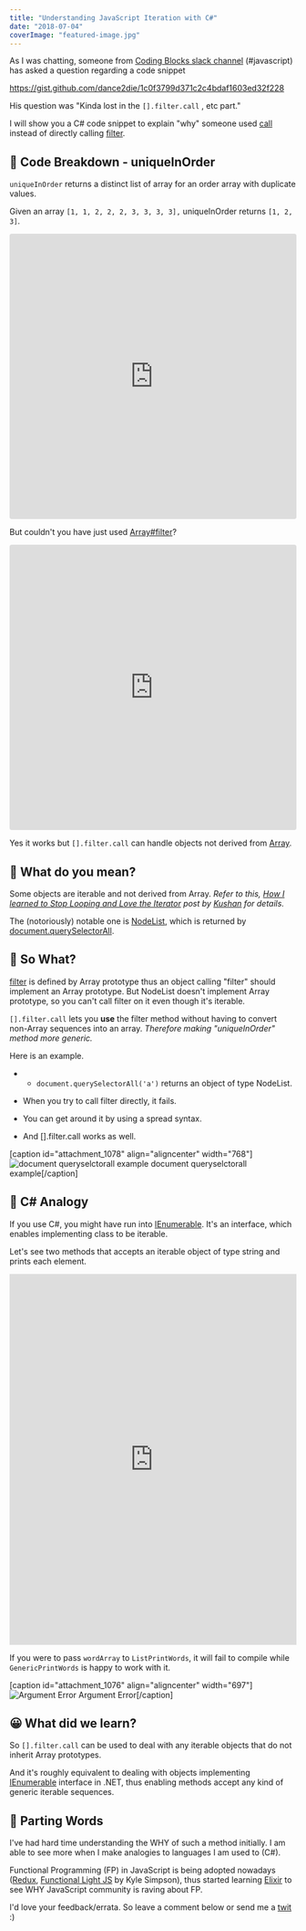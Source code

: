 ```yaml
---
title: "Understanding JavaScript Iteration with C#"
date: "2018-07-04"
coverImage: "featured-image.jpg"
---
```


As I was chatting, someone from [Coding Blocks slack channel](https://www.codingblocks.net/slack/) (#javascript) has asked a question regarding a code snippet

https://gist.github.com/dance2die/1c0f3799d371c2c4bdaf1603ed32f228

His question was "Kinda lost in the `[].filter.call` , etc part."

I will show you a C# code snippet to explain "why" someone used [call](https://developer.mozilla.org/en-US/docs/Web/JavaScript/Reference/Global_Objects/Function/call) instead of directly calling [filter](https://developer.mozilla.org/en-US/docs/Web/JavaScript/Reference/Global_Objects/Array/filter).

## 🔨 Code Breakdown - uniqueInOrder

`uniqueInOrder` returns a distinct list of array for an order array with duplicate values.

Given an array `[1, 1, 2, 2, 2, 3, 3, 3, 3],` uniqueInOrder returns `[1, 2, 3]`.

<iframe style="width: 100%; height: 500px; border: 0; border-radius: 4px; overflow: hidden;" src="https://codesandbox.io/embed/w0mp565v75?autoresize=1&amp;codemirror=1&amp;expanddevtools=1&amp;hidenavigation=1&amp;moduleview=1&amp;view=split" sandbox="allow-modals allow-forms allow-popups allow-scripts allow-same-origin"><span style="display: inline-block; width: 0px; overflow: hidden; line-height: 0;" data-mce-type="bookmark" class="mce_SELRES_start">﻿</span></iframe>

But couldn't you have just used [Array#filter](https://developer.mozilla.org/en-US/docs/Web/JavaScript/Reference/Global_Objects/Array/filter)? 

<iframe style="width: 100%; height: 500px; border: 0; border-radius: 4px; overflow: hidden;" src="https://codesandbox.io/embed/moowx3ynqx?autoresize=1&amp;codemirror=1&amp;expanddevtools=1&amp;hidenavigation=1&amp;module=%2Fsrc%2Findex.js&amp;moduleview=1&amp;view=split" sandbox="allow-modals allow-forms allow-popups allow-scripts allow-same-origin"><span style="display: inline-block; width: 0px; overflow: hidden; line-height: 0;" data-mce-type="bookmark" class="mce_SELRES_start">﻿</span></iframe>

Yes it works but `[].filter.call` can handle objects not derived from [Array](https://developer.mozilla.org/en-US/docs/Web/JavaScript/Reference/Global_Objects/Array).

## 🧐 What do you mean?

Some objects are iterable and not derived from Array. _Refer to this, [How I learned to Stop Looping and Love the Iterator](https://dev.to/kepta/how-i-learned-to-stop-looping-and-love-the-iterator-463j) post by [Kushan](https://dev.to/kepta) for details._

The (notoriously) notable one is [NodeList](https://developer.mozilla.org/en-US/docs/Web/API/NodeList), which is returned by [document.querySelectorAll](https://developer.mozilla.org/en-US/docs/Web/API/Document/querySelectorAll).

## 🤷 So What?

[filter](https://developer.mozilla.org/en-US/docs/Web/JavaScript/Reference/Global_Objects/Array/filter) is defined by Array prototype thus an object calling "filter" should implement an Array prototype. But NodeList doesn't implement Array prototype, so you can't call filter on it even though it's iterable.

`[].filter.call` lets you **use** the filter method without having to convert non-Array sequences into an array. _Therefore making "uniqueInOrder" method more generic._

Here is an example.

- - `document.querySelectorAll('a')` returns an object of type NodeList.

- When you try to call filter directly, it fails.
- You can get around it by using a spread syntax.
- And \[\].filter.call works as well.

\[caption id="attachment\_1078" align="aligncenter" width="768"\]![document queryselctorall example](https://www.slightedgecoder.com/wp-content/uploads/2018/07/document-queryselctorall.jpg) document queryselctorall example\[/caption\]

## 🐳 C# Analogy

If you use C#, you might have run into [IEnumerable<T>](https://msdn.microsoft.com/en-us/library/9eekhta0(v=vs.110).aspx). It's an interface, which enables implementing class to be iterable.

Let's see two methods that accepts an iterable object of type string and prints each element.

<iframe width="100%" height="650" src="https://dotnetfiddle.net/Widget?Languages=CSharp&amp;CSharp_FiddleId=CBCHVu" frameborder="0"><span style="display: inline-block; width: 0px; overflow: hidden; line-height: 0;" data-mce-type="bookmark" class="mce_SELRES_start">﻿</span><span style="display: inline-block; width: 0px; overflow: hidden; line-height: 0;" data-mce-type="bookmark" class="mce_SELRES_start">﻿</span></iframe>

 If you were to pass `wordArray` to `ListPrintWords`, it will fail to compile while `GenericPrintWords` is happy to work with it.

\[caption id="attachment\_1076" align="aligncenter" width="697"\]![Argument Error](https://www.slightedgecoder.com/wp-content/uploads/2018/07/error-wordArray.jpg) Argument Error\[/caption\]

## 😀 What did we learn?

So `[].filter.call` can be used to deal with any iterable objects that do not inherit Array prototypes.

And it's roughly equivalent to dealing with objects implementing [IEnumerable<T>](https://msdn.microsoft.com/en-us/library/9eekhta0(v=vs.110).aspx) interface in .NET, thus enabling methods accept any kind of generic iterable sequences.

## 👋 Parting Words

I've had hard time understanding the WHY of such a method initially. I am able to see more when I make analogies to languages I am used to (C#).

Functional Programming (FP) in JavaScript is being adopted nowadays ([Redux](https://redux.js.org/), [Functional Light JS](https://github.com/getify/Functional-Light-JS) by Kyle Simpson), thus started learning [Elixir](https://elixir-lang.org/) to see WHY JavaScript community is raving about FP.

I'd love your feedback/errata. So leave a comment below or send me a [twit](https://twitter.com/slightedgecoder) :)
